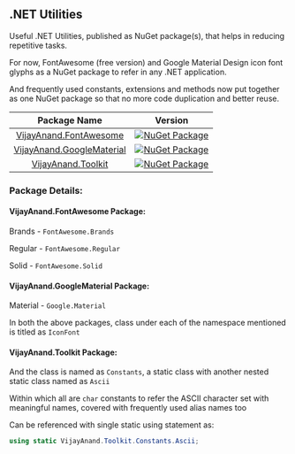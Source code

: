 ## .NET Utilities

Useful .NET Utilities, published as NuGet package(s), that helps in reducing repetitive tasks.

For now, FontAwesome (free version) and Google Material Design icon font glyphs as a NuGet package to refer in any .NET application.

And frequently used constants, extensions and methods now put together as one NuGet package so that no more code duplication and better reuse.

|Package Name|Version|
|:---:|:---:|
|[VijayAnand.FontAwesome](https://www.nuget.org/packages/VijayAnand.FontAwesome/)|[![NuGet Package](https://badgen.net/nuget/v/VijayAnand.FontAwesome/)](https://www.nuget.org/packages/VijayAnand.FontAwesome/)|
|[VijayAnand.GoogleMaterial](https://www.nuget.org/packages/VijayAnand.GoogleMaterial/)|[![NuGet Package](https://badgen.net/nuget/v/VijayAnand.GoogleMaterial/)](https://www.nuget.org/packages/VijayAnand.GoogleMaterial/)|
|[VijayAnand.Toolkit](https://www.nuget.org/packages/VijayAnand.Toolkit/)|[![NuGet Package](https://badgen.net/nuget/v/VijayAnand.Toolkit/)](https://www.nuget.org/packages/VijayAnand.Toolkit/)|

### Package Details:

#### VijayAnand.FontAwesome Package:

Brands - `FontAwesome.Brands`

Regular - `FontAwesome.Regular`

Solid - `FontAwesome.Solid`

#### VijayAnand.GoogleMaterial Package:

Material - `Google.Material`

In both the above packages, class under each of the namespace mentioned is titled as `IconFont`

#### VijayAnand.Toolkit Package:

And the class is named as `Constants`, a static class with another nested static class named as `Ascii`

Within which all are `char` constants to refer the ASCII character set with meaningful names, covered with frequently used alias names too

Can be referenced with single static using statement as:

```CS
using static VijayAnand.Toolkit.Constants.Ascii;
```
